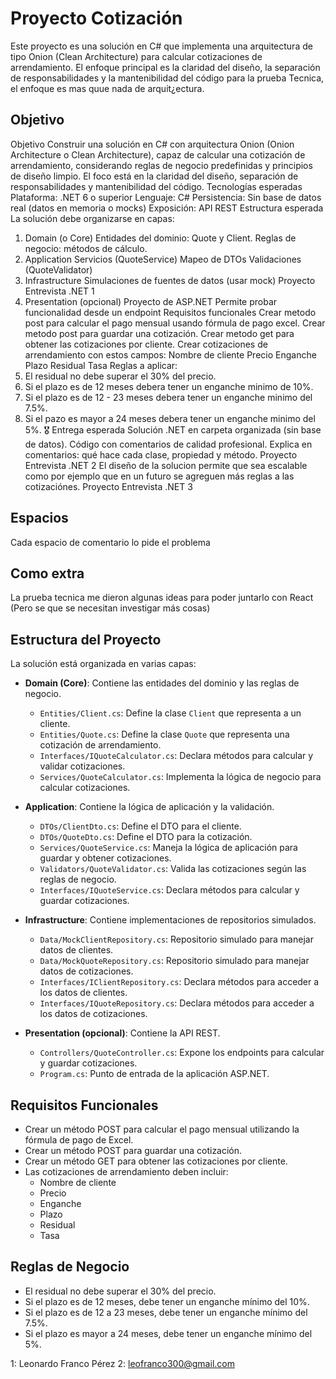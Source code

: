 

# Proyecto Cotización

Este proyecto es una solución en C# que implementa una arquitectura de tipo Onion (Clean Architecture) para calcular cotizaciones de arrendamiento. El enfoque principal es la claridad del diseño, la separación de responsabilidades y la mantenibilidad del código para la prueba Tecnica, el enfoque es mas quue nada de arquit¿ectura.

## Objetivo 


 Objetivo
Construir una solución en C# con arquitectura Onion (Onion Architecture o Clean
Architecture), capaz de calcular una cotización de arrendamiento, considerando
reglas de negocio predefinidas y principios de diseño limpio. El foco está en la
claridad del diseño, separación de responsabilidades y mantenibilidad del código.
 Tecnologías esperadas
Plataforma: .NET 6 o superior
Lenguaje: C#
Persistencia: Sin base de datos real (datos en memoria o mocks)
Exposición: API REST
 Estructura esperada
La solución debe organizarse en capas:
1. Domain (o Core)
Entidades del dominio: Quote y Client.
Reglas de negocio: métodos de cálculo.
2. Application
Servicios (QuoteService)
Mapeo de DTOs
Validaciones (QuoteValidator)
3. Infrastructure
Simulaciones de fuentes de datos (usar mock)
Proyecto Entrevista .NET 1
4. Presentation (opcional)
Proyecto de ASP.NET
Permite probar funcionalidad desde un endpoint
Requisitos funcionales
Crear metodo post para calcular el pago mensual usando fórmula de pago
excel.
Crear metodo post para guardar una cotización.
Crear metodo get para obtener las cotizaciones por cliente.
Crear cotizaciones de arrendamiento con estos campos:
Nombre de cliente
Precio
Enganche
Plazo
Residual
Tasa
Reglas a aplicar:
1. El residual no debe superar el 30% del precio.
2. Si el plazo es de 12 meses debera tener un enganche minimo de 10%.
3. Si el plazo es de 12 - 23 meses debera tener un enganche minimo del
7.5%.
4. Si el pazo es mayor a 24 meses debera tener un enganche minimo del 5%.
🎖 Entrega esperada
Solución .NET en carpeta organizada (sin base de datos).
Código con comentarios de calidad profesional.
Explica en comentarios: qué hace cada clase, propiedad y método.
Proyecto Entrevista .NET 2
El diseño de la solucion permite que sea escalable como por ejemplo que en
un futuro se agreguen más reglas a las cotizaciónes.
Proyecto Entrevista .NET 3

## Espacios 
Cada espacio de comentario lo pide el problema
## Como extra 
La prueba tecnica me dieron algunas ideas para poder juntarlo con React (Pero se que se necesitan investigar más cosas)

## Estructura del Proyecto

La solución está organizada en varias capas:

- **Domain (Core)**: Contiene las entidades del dominio y las reglas de negocio.
  - `Entities/Client.cs`: Define la clase `Client` que representa a un cliente.
  - `Entities/Quote.cs`: Define la clase `Quote` que representa una cotización de arrendamiento.
  - `Interfaces/IQuoteCalculator.cs`: Declara métodos para calcular y validar cotizaciones.
  - `Services/QuoteCalculator.cs`: Implementa la lógica de negocio para calcular cotizaciones.

- **Application**: Contiene la lógica de aplicación y la validación.
  - `DTOs/ClientDto.cs`: Define el DTO para el cliente.
  - `DTOs/QuoteDto.cs`: Define el DTO para la cotización.
  - `Services/QuoteService.cs`: Maneja la lógica de aplicación para guardar y obtener cotizaciones.
  - `Validators/QuoteValidator.cs`: Valida las cotizaciones según las reglas de negocio.
  - `Interfaces/IQuoteService.cs`: Declara métodos para calcular y guardar cotizaciones.

- **Infrastructure**: Contiene implementaciones de repositorios simulados.
  - `Data/MockClientRepository.cs`: Repositorio simulado para manejar datos de clientes.
  - `Data/MockQuoteRepository.cs`: Repositorio simulado para manejar datos de cotizaciones.
  - `Interfaces/IClientRepository.cs`: Declara métodos para acceder a los datos de clientes.
  - `Interfaces/IQuoteRepository.cs`: Declara métodos para acceder a los datos de cotizaciones.

- **Presentation (opcional)**: Contiene la API REST.
  - `Controllers/QuoteController.cs`: Expone los endpoints para calcular y guardar cotizaciones.
  - `Program.cs`: Punto de entrada de la aplicación ASP.NET.

## Requisitos Funcionales

- Crear un método POST para calcular el pago mensual utilizando la fórmula de pago de Excel.
- Crear un método POST para guardar una cotización.
- Crear un método GET para obtener las cotizaciones por cliente.
- Las cotizaciones de arrendamiento deben incluir:
  - Nombre de cliente
  - Precio
  - Enganche
  - Plazo
  - Residual
  - Tasa

## Reglas de Negocio

- El residual no debe superar el 30% del precio.
- Si el plazo es de 12 meses, debe tener un enganche mínimo del 10%.
- Si el plazo es de 12 a 23 meses, debe tener un enganche mínimo del 7.5%.
- Si el plazo es mayor a 24 meses, debe tener un enganche mínimo del 5%.

1: Leonardo Franco Pérez
2: leofranco300@gmail.com


